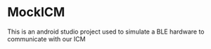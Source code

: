 # MockICM
This is an android studio project used to simulate a BLE hardware to communicate with our ICM
